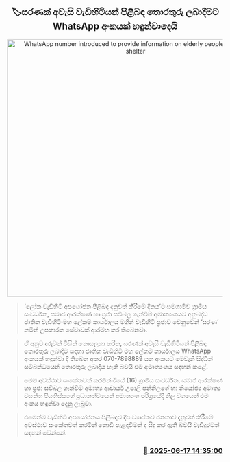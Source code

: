 <p align='center'><b><h2 align='center' title='WhatsApp number introduced to provide information on elderly people in need of shelter'>🏷සරණක් අවැසි වැඩිහිටියන් පිළිබඳ තොරතුරු ලබාදීමට WhatsApp අංකයක් හඳුන්වාදෙයි</h2></b></p>
<p align='center'><img src='https://helakuru.sgp1.cdn.digitaloceanspaces.com/esana/images/lib/older-Adults.jpg' width='600' alt='WhatsApp number introduced to provide information on elderly people in need of shelter'></p>

> ‘ලෝක වැඩිහිටි අපයෝජන පිළිබඳ දැනුවත් කිරීමේ දිනය’ට සමගාමීව ග්‍රාමීය සංවර්ධන, සමාජ ආරක්ෂණ හා ප්‍රජා සවිබල ගැන්වීම් අමාත්‍යංශයට අනුබද්ධ ජාතික වැඩිහිටි මහ ලේකම් කාර්යාලය මගින් වැඩිහිටි ප්‍රජාව වෙනුවෙන් ‘සරණ’ නමින් උපකාරක සේවාවක් ආරම්භ කර තිබෙනවා.

> ඒ අනුව දරුවන් විසින් නොසලකා හරින, සරණක් අවැසි වැඩිහිටියන් පිළිබඳ තොරතුරු ලබාදීම සඳහා ජාතික වැඩිහිටි මහ ලේකම් කාර්යාලය WhatsApp අංකයක් හඳුන්වා දී තිබෙන අතර 070-7898889 යන අංකයට මෙවැනි සිද්ධීන් සම්බන්ධයෙන් තොරතුරු ලබාදිය හැකි බවයි එම අමාත්‍යංශය සඳහන් කළේ.

> මෙම අවස්ථාව සංකේතවත් කරමින් ඊයේ (16) ග්‍රාමීය සංවර්ධන, සමාජ ආරක්ෂණ හා ප්‍රජා සවිබල ගැන්වීම් අමාත්‍ය ආචාර්ය උපාලි පන්නිලගේ හා නියෝජ්‍ය අමාත්‍ය වසන්ත පියතිස්සගේ ප්‍රධානත්වයෙන් අමාත්‍යංශ පරිශ්‍රයේදී නිල වශයෙන් එම අංකය හඳුන්වා දෙනු ලැබුවා.

> එමෙන්ම වැඩිහිටි අපයෝජනය පිළිබඳව දීප ව්‍යාප්තව ජනතාව දැනුවත් කිරීමේ අවස්ථාව සංකේතවත් කරමින් කොඩි පැළඳවීමක් ද සිදු කර ඇති බවයි වැඩිදුරටත් සඳහන් වෙන්නේ.



<h3 align='right'><a href='https://www.helakuru.lk/esana/p/111081/'>📅 2025-06-17 14:35:00</a></h3>
